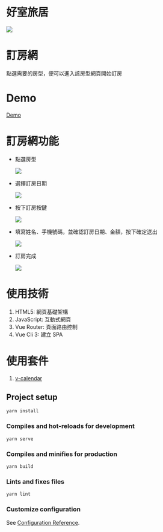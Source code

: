 # 好室旅居
<img src="https://github.com/wen-pin/wen-pin.github.io/blob/main/README%E5%9C%96%E7%89%87/%E6%88%AA%E5%9C%96%202021-05-17%2016.47.09.png">

# 訂房網
點選需要的房型，便可以進入該房型網頁開始訂房

# Demo

  <a href="https://wen-pin.github.io/#/">Demo<a/>

# 訂房網功能
* 點選房型

  <img src="https://github.com/wen-pin/wen-pin.github.io/blob/main/README%E5%9C%96%E7%89%87/%E6%88%AA%E5%9C%96%202021-05-17%2017.23.18.png">

* 選擇訂房日期

  <img src="https://github.com/wen-pin/wen-pin.github.io/blob/main/README%E5%9C%96%E7%89%87/%E6%88%AA%E5%9C%96%202021-05-17%2016.48.05.png">

* 按下訂房按鍵

  <img src="https://github.com/wen-pin/wen-pin.github.io/blob/main/README%E5%9C%96%E7%89%87/%E6%88%AA%E5%9C%96%202021-05-17%2016.49.00.png">

* 填寫姓名、手機號碼，並確認訂房日期、金額，按下確定送出

  <img src="https://github.com/wen-pin/wen-pin.github.io/blob/main/README%E5%9C%96%E7%89%87/%E6%88%AA%E5%9C%96%202021-05-17%2016.49.58.png">
  
* 訂房完成

  <img src="https://github.com/wen-pin/wen-pin.github.io/blob/main/README%E5%9C%96%E7%89%87/%E6%88%AA%E5%9C%96%202021-05-17%2016.50.38.png">

# 使用技術

  1. HTML5: 網頁基礎架構
  2. JavaScript: 互動式網頁
  3. Vue Router: 頁面路由控制
  4. Vue Cli 3: 建立 SPA

# 使用套件

  1. [v-calendar](https://github.com/nathanreyes/v-calendar)

## Project setup
```
yarn install
```

### Compiles and hot-reloads for development
```
yarn serve
```

### Compiles and minifies for production
```
yarn build
```

### Lints and fixes files
```
yarn lint
```

### Customize configuration
See [Configuration Reference](https://cli.vuejs.org/config/).
